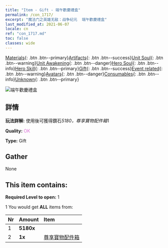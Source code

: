 ```yaml
---
title: "Item - Gift - 端午歡慶禮盒"
permalink: /con_1717/
excerpt: "魔法门之英雄无敌：战争纪元  端午歡慶禮盒"
last_modified_at: 2021-06-07
locale: cn
ref: "con_1717.md"
toc: false
classes: wide
---
```

 [Materials](/ItemsCN/){: .btn .btn--primary}[Artifacts](/ItemsCN/Artifacts/){: .btn .btn--success}[Unit Soul](/ItemsCN/UnitSoul/){: .btn .btn--warning}[Unit Awakening](/ItemsCN/UnitAwakening/){: .btn .btn--danger}[Hero Soul](/ItemsCN/HeroSoul/){: .btn .btn--info}[Hero Skill](/ItemsCN/HeroSkill/){: .btn .btn--primary}[Gift](/ItemsCN/Gift/){: .btn .btn--success}[Event related](/ItemsCN/Events/){: .btn .btn--warning}[Avatars](/ItemsCN/Avatars/){: .btn .btn--danger}[Consumables](/ItemsCN/Consumables/){: .btn .btn--info}[Unknown](/ItemsCN/Unknown/){: .btn .btn--primary}

 ![端午歡慶禮盒](/images/t/i_907331.png)

## 詳情
 **玩法詳解:** 使用後可獲得鑽石*5180，尊享寶物配件箱*1

 **Quality:** <span style="color: #DA70D6">OK</span>

 **Type:** Gift

## Gather

  None

## This item contains:

 **Required Level to open:** 1

 1 You would get **ALL** items  from:

  | Nr | Amount |     Item    |
  |:---|:-------|:------------|
  | 1 |  **5180x** | <i class="fas fa-gem"/> |  | 
  | 2 |  **1x** | [尊享寶物配件箱](/cn/Items/con_1721/) |  | 
